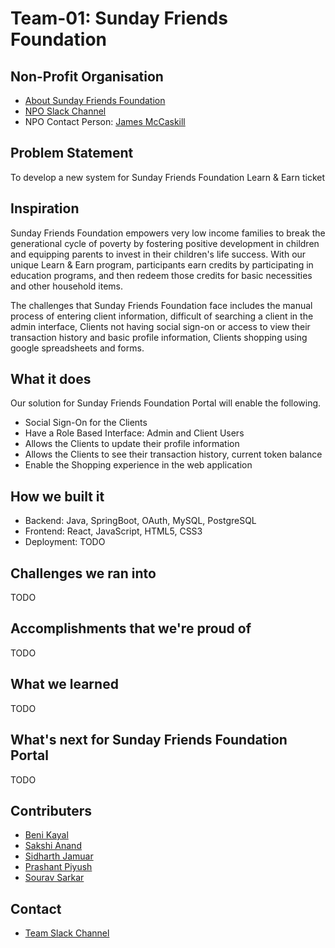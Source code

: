 # Team-01: Sunday Friends Foundation

## Non-Profit Organisation
- [About Sunday Friends Foundation](https://www.sundayfriends.org)
- [NPO Slack Channel](https://opportunity-hack.slack.com/archives/C01CUAMHHKM)
- NPO Contact Person: [James McCaskill](james@sundayfriends.org)

## Problem Statement
To develop a new system for Sunday Friends Foundation Learn & Earn ticket

## Inspiration
Sunday Friends Foundation empowers very low income families to break the generational cycle of poverty by fostering positive development in children and equipping parents to invest in their children's life success. With our unique Learn & Earn program, participants earn credits by participating in education programs, and then redeem those credits for basic necessities and other household items.

The challenges that Sunday Friends Foundation face includes the manual process of entering client information, difficult of searching a client in the admin interface, Clients not having social sign-on or access to view their transaction history and basic profile information, Clients shopping using google spreadsheets and forms.

## What it does
Our solution for Sunday Friends Foundation Portal will enable the following.

- Social Sign-On for the Clients
- Have a Role Based Interface: Admin and Client Users
- Allows the Clients to update their profile information
- Allows the Clients to see their transaction history, current token balance
- Enable the Shopping experience in the web application

## How we built it

- Backend: Java, SpringBoot, OAuth, MySQL, PostgreSQL
- Frontend: React, JavaScript, HTML5, CSS3
- Deployment: TODO

## Challenges we ran into
TODO

## Accomplishments that we're proud of
TODO

## What we learned
TODO

## What's next for Sunday Friends Foundation Portal
TODO

## Contributers
- [Beni Kayal](https://devpost.com/code-bmk)
- [Sakshi Anand](https://devpost.com/sakshianand)
- [Sidharth Jamuar](https://devpost.com/rahuljamuar21)
- [Prashant Piyush](https://devpost.com/piyush-prashant09)
- [Sourav Sarkar](https://devpost.com/amsourav)

## Contact
- [Team Slack Channel](https://opportunity-hack.slack.com/archives/C01ES7CUU6P)
